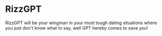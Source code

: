 # RizzGPT
RizzGPT will be your wingman in your most tough dating situations where you just don't know what to say, well GPT hereby comes to save you!
